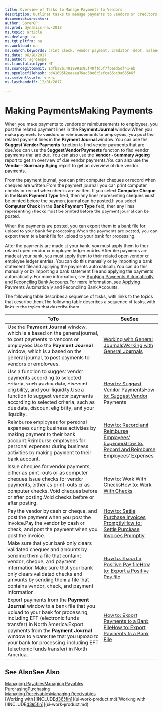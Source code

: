 ```yaml
---
title: Overview of Tasks to Manage Payments to Vendors
description: Outlines tasks to manage payments to vendors or creditors, including posting payment lines and getting an overview of the balance due.
documentationcenter: 
author: SorenGP
ms.prod: dynamics-nav-2018
ms.topic: article
ms.devlang: na
ms.tgt_pltfrm: na
ms.workload: na
ms.search.keywords: print check, vendor payment, creditor, debt, balance due, AP
ms.date: 06/28/2017
ms.author: sgroespe
ms.translationtype: HT
ms.sourcegitcommit: 1dfba8b14019991c95f40ffd5f7fbaed5df414eb
ms.openlocfilehash: bd41695b2eaaea76ad50e6c5efca65bc9a65506f
ms.contentlocale: en-nz
ms.lasthandoff: 12/01/2017

---
```

# <a name="making-payments"></a><span data-ttu-id="db1e4-103">Making Payments</span><span class="sxs-lookup"><span data-stu-id="db1e4-103">Making Payments</span></span>
<span data-ttu-id="db1e4-104">When you make payments to vendors or reimbursements to employees, you post the related payment lines in the **Payment Journal** window.</span><span class="sxs-lookup"><span data-stu-id="db1e4-104">When you make payments to vendors or reimbursements to employees, you post the related payment lines in the **Payment Journal** window.</span></span> <span data-ttu-id="db1e4-105">You can use the **Suggest Vendor Payments** function to find vendor payments that are due.</span><span class="sxs-lookup"><span data-stu-id="db1e4-105">You can use the **Suggest Vendor Payments** function to find vendor payments that are due.</span></span> <span data-ttu-id="db1e4-106">You can also use the **Vendor - Summary Ageing** report to get an overview of due vendor payments.</span><span class="sxs-lookup"><span data-stu-id="db1e4-106">You can also use the **Vendor - Summary Aging** report to get an overview of due vendor payments.</span></span>

<span data-ttu-id="db1e4-107">From the payment journal, you can print computer cheques or record when cheques are written.</span><span class="sxs-lookup"><span data-stu-id="db1e4-107">From the payment journal, you can print computer checks or record when checks are written.</span></span> <span data-ttu-id="db1e4-108">If you select **Computer Cheque** in the **Bank Payment Type** field, then any lines representing cheques must be printed before the payment journal can be posted.</span><span class="sxs-lookup"><span data-stu-id="db1e4-108">If you select **Computer Check** in the **Bank Payment Type** field, then any lines representing checks must be printed before the payment journal can be posted.</span></span>

<span data-ttu-id="db1e4-109">When the payments are posted, you can export them to a bank file for upload to your bank for processing.</span><span class="sxs-lookup"><span data-stu-id="db1e4-109">When the payments are posted, you can export them to a bank file for upload to your bank for processing.</span></span>

<span data-ttu-id="db1e4-110">After the payments are made at your bank, you must apply them to their related open vendor or employee ledger entries.</span><span class="sxs-lookup"><span data-stu-id="db1e4-110">After the payments are made at your bank, you must apply them to their related open vendor or employee ledger entries.</span></span> <span data-ttu-id="db1e4-111">You can do this manually or by importing a bank statement file and applying the payments automatically.</span><span class="sxs-lookup"><span data-stu-id="db1e4-111">You can do this manually or by importing a bank statement file and applying the payments automatically.</span></span> <span data-ttu-id="db1e4-112">For more information, see [Applying Payments Automatically and Reconciling Bank Accounts](receivables-apply-payments-auto-reconcile-bank-accounts.md).</span><span class="sxs-lookup"><span data-stu-id="db1e4-112">For more information, see [Applying Payments Automatically and Reconciling Bank Accounts](receivables-apply-payments-auto-reconcile-bank-accounts.md).</span></span>

<span data-ttu-id="db1e4-113">The following table describes a sequence of tasks, with links to the topics that describe them.</span><span class="sxs-lookup"><span data-stu-id="db1e4-113">The following table describes a sequence of tasks, with links to the topics that describe them.</span></span>

| <span data-ttu-id="db1e4-114">To</span><span class="sxs-lookup"><span data-stu-id="db1e4-114">To</span></span> | <span data-ttu-id="db1e4-115">See</span><span class="sxs-lookup"><span data-stu-id="db1e4-115">See</span></span> |
| --- | --- |
|<span data-ttu-id="db1e4-116">Use the **Payment Journal** window, which is a based on the general journal, to post payments to vendors or employees.</span><span class="sxs-lookup"><span data-stu-id="db1e4-116">Use the **Payment Journal** window, which is a based on the general journal, to post payments to vendors or employees.</span></span>|[<span data-ttu-id="db1e4-117">Working with General Journals</span><span class="sxs-lookup"><span data-stu-id="db1e4-117">Working with General Journals</span></span>](ui-work-general-journals.md)|
| <span data-ttu-id="db1e4-118">Use a function to suggest vendor payments according to selected criteria, such as due date, discount eligibility, and your liquidity.</span><span class="sxs-lookup"><span data-stu-id="db1e4-118">Use a function to suggest vendor payments according to selected criteria, such as due date, discount eligibility, and your liquidity.</span></span> |[<span data-ttu-id="db1e4-119">How to: Suggest Vendor Payments</span><span class="sxs-lookup"><span data-stu-id="db1e4-119">How to: Suggest Vendor Payments</span></span>](payables-how-suggest-vendor-payments.md) |
|<span data-ttu-id="db1e4-120">Reimburse employees for personal expenses during business activities by making payment to their bank account.</span><span class="sxs-lookup"><span data-stu-id="db1e4-120">Reimburse employees for personal expenses during business activities by making payment to their bank account.</span></span>|[<span data-ttu-id="db1e4-121">How to: Record and Reimburse Employees' Expenses</span><span class="sxs-lookup"><span data-stu-id="db1e4-121">How to: Record and Reimburse Employees' Expenses</span></span>](finance-how-record-reimburse-employee-expenses.md)|
| <span data-ttu-id="db1e4-122">Issue cheques for vendor payments, either as print-outs or as computer cheques.</span><span class="sxs-lookup"><span data-stu-id="db1e4-122">Issue checks for vendor payments, either as print-outs or as computer checks.</span></span> <span data-ttu-id="db1e4-123">Void cheques before or after posting.</span><span class="sxs-lookup"><span data-stu-id="db1e4-123">Void checks before or after posting.</span></span> |[<span data-ttu-id="db1e4-124">How to: Work With Checks</span><span class="sxs-lookup"><span data-stu-id="db1e4-124">How to: Work With Checks</span></span>](payables-how-work-checks.md) |
| <span data-ttu-id="db1e4-125">Pay the vendor by cash or cheque, and post the payment when you post the invoice.</span><span class="sxs-lookup"><span data-stu-id="db1e4-125">Pay the vendor by cash or check, and post the payment when you post the invoice.</span></span> |[<span data-ttu-id="db1e4-126">How to: Settle Purchase Invoices Promptly</span><span class="sxs-lookup"><span data-stu-id="db1e4-126">How to: Settle Purchase Invoices Promptly</span></span>](finance-how-to-settle-purchase-invoices-promptly.md) |
| <span data-ttu-id="db1e4-127">Make sure that your bank only clears validated cheques and amounts by sending them a file that contains vendor, cheque, and payment information.</span><span class="sxs-lookup"><span data-stu-id="db1e4-127">Make sure that your bank only clears validated checks and amounts by sending them a file that contains vendor, check, and payment information.</span></span> |[<span data-ttu-id="db1e4-128">How to: Export a Positive Pay file</span><span class="sxs-lookup"><span data-stu-id="db1e4-128">How to: Export a Positive Pay file</span></span>](finance-how-positive-pay.md) |
|<span data-ttu-id="db1e4-129">Export payments from the **Payment Journal** window to a bank file that you upload to your bank for processing, including EFT (electronic funds transfer) in North America.</span><span class="sxs-lookup"><span data-stu-id="db1e4-129">Export payments from the **Payment Journal** window to a bank file that you upload to your bank for processing, including EFT (electronic funds transfer) in North America.</span></span> |[<span data-ttu-id="db1e4-130">How to: Export Payments to a Bank File</span><span class="sxs-lookup"><span data-stu-id="db1e4-130">How to: Export Payments to a Bank File</span></span>](payables-how-export-payments-bank-file.md)|  

## <a name="see-also"></a><span data-ttu-id="db1e4-131">See Also</span><span class="sxs-lookup"><span data-stu-id="db1e4-131">See Also</span></span>
[<span data-ttu-id="db1e4-132">Managing Payables</span><span class="sxs-lookup"><span data-stu-id="db1e4-132">Managing Payables</span></span>](payables-manage-payables.md)  
[<span data-ttu-id="db1e4-133">Purchasing</span><span class="sxs-lookup"><span data-stu-id="db1e4-133">Purchasing</span></span>](purchasing-manage-purchasing.md)  
[<span data-ttu-id="db1e4-134">Managing Receivables</span><span class="sxs-lookup"><span data-stu-id="db1e4-134">Managing Receivables</span></span>](receivables-manage-receivables.md)  
<span data-ttu-id="db1e4-135">[Working with [!INCLUDE[d365fin](includes/d365fin_md.md)]](ui-work-product.md)</span><span class="sxs-lookup"><span data-stu-id="db1e4-135">[Working with [!INCLUDE[d365fin](includes/d365fin_md.md)]](ui-work-product.md)</span></span>  

